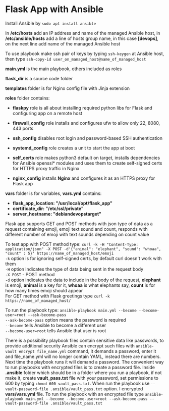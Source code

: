 # Flask App with Ansible

Install Ansible by `sudo apt install ansible`

In **/etc/hosts** add an IP address and name of the managed Ansible host, in **/etc/ansible/hosts** add a line of hosts group name, in this case **[devops]**, on the next line add name of the managed Ansible host<br />

To use playbook make ssh pair of keys by typing `ssh-keygen` at Ansible host, then type `ssh-copy-id user_on_managed_host@name_of_managed_host`<br />

**main.yml** is the main playbook, others included as roles<br />

**flask_dir** is a source code folder<br />

**templates** folder is for Nginx config file with Jinja extension<br />

**roles** folder contains:<br />

- **flaskpy** role is all about installing required python libs for Flask and configuring app on a remote host<br />

- **firewall_config** role installs and configures ufw to allow only 22, 8080, 443 ports<br />

- **ssh_config** disables root login and password-based SSH authentication<br />

- **systemd_config** role creates a unit to start the app at boot<br />

- **self_certs** role makes python3 default on target, installs dependencies for Ansible openssl\* modules and uses them to create self-signed certs for HTTPS proxy traffic in Nginx<br />

- **nginx_config** installs **Nginx** and configures it as an HTTPS proxy for Flask app<br />

**vars** folder is for variables, **vars.yml** contains:<br />
- **flask_app_location: "/usr/local/opt/flask_app"**
- **certificate_dir: "/etc/ssl/private"**
- **server_hostname: "debiandevopstarget"**

Flask app supports GET and POST methods with json type of data as a request containing emoji, emoji text sound and count, responds with different number of emoji with text sounds depending on count value<br />

To test app with POST method type: `curl -k -H "Content-Type: application/json" -X POST -d'{"animal": "elephant", "sound": "whoaa", "count" : 5}' https://name_of_managed_host/emoji`<br />
`-k` option is for ignoring self-signed certs, by default curl doesn't work with them<br />
`-H` option indicates the type of data being sent in the request body<br />
`-X POST` - POST method<br />
`-d` option indicates the data to include in the body of the request, **elephant** is emoji, **animal** is a key for it, **whoaa** is what elephants say, **count** is for how many times emoji should appear<br />
For GET method with Flask greetings type `curl -k https://name_of_managed_host/`<br />

To run the playbook type: `ansible-playbook main.yml --become --become-user=root --ask-become-pass`<br />
`--ask-become-pass` option means the password is required<br />
`--become` tells Ansible to become a different user<br />
`--become-user=root` tells Ansible that user is root<br />

There is a possibility playbook files contain sensitive data like passwords, to provide additional security Ansible can encrypt such files with `ansible-vault encrypt file_name.yml` command, it demands a password, enter it and file_name.yml will no longer contain YAML, instead there are numbers. Next time the playbook runs it will demand a password. The convenient way to run playbooks with encrypted files is to create a password file. Inside **.ansible** folder which should be in a folder where you run a playbook, if not make it, create **vault_pass.txt** file with your password, set permissions to 600 by typing `chmod 600 vault_pass.txt`. When run the playbook use `--vault-password-file .ansible/vault_pass.txt` option. I encrypted **vars/vars.yml** file. To run the playbook with an encrypted file type `ansible-playbook main.yml --become --become-user=root --ask-become-pass --vault-password-file .ansible/vault_pass.txt`<br />
